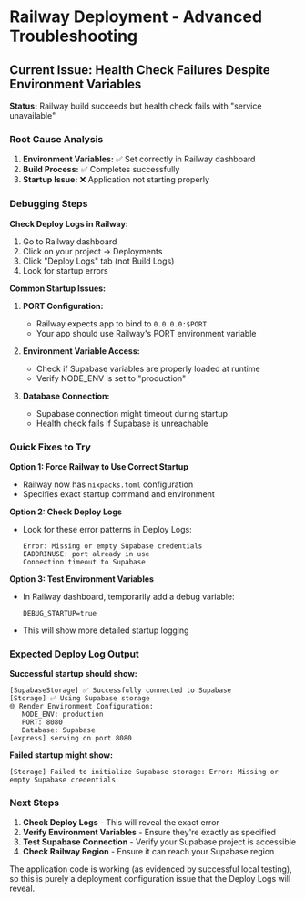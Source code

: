 # Railway Deployment - Advanced Troubleshooting

## Current Issue: Health Check Failures Despite Environment Variables

**Status:** Railway build succeeds but health check fails with "service unavailable"

### Root Cause Analysis

1. **Environment Variables:** ✅ Set correctly in Railway dashboard
2. **Build Process:** ✅ Completes successfully 
3. **Startup Issue:** ❌ Application not starting properly

### Debugging Steps

**Check Deploy Logs in Railway:**
1. Go to Railway dashboard
2. Click on your project → Deployments 
3. Click "Deploy Logs" tab (not Build Logs)
4. Look for startup errors

**Common Startup Issues:**

1. **PORT Configuration:**
   - Railway expects app to bind to `0.0.0.0:$PORT`
   - Your app should use Railway's PORT environment variable

2. **Environment Variable Access:**
   - Check if Supabase variables are properly loaded at runtime
   - Verify NODE_ENV is set to "production"

3. **Database Connection:**
   - Supabase connection might timeout during startup
   - Health check fails if Supabase is unreachable

### Quick Fixes to Try

**Option 1: Force Railway to Use Correct Startup**
- Railway now has `nixpacks.toml` configuration
- Specifies exact startup command and environment

**Option 2: Check Deploy Logs**
- Look for these error patterns in Deploy Logs:
  ```
  Error: Missing or empty Supabase credentials
  EADDRINUSE: port already in use
  Connection timeout to Supabase
  ```

**Option 3: Test Environment Variables**
- In Railway dashboard, temporarily add a debug variable:
  ```
  DEBUG_STARTUP=true
  ```
- This will show more detailed startup logging

### Expected Deploy Log Output

**Successful startup should show:**
```
[SupabaseStorage] ✅ Successfully connected to Supabase
[Storage] ✅ Using Supabase storage
🌐 Render Environment Configuration:
   NODE_ENV: production
   PORT: 8080
   Database: Supabase
[express] serving on port 8080
```

**Failed startup might show:**
```
[Storage] Failed to initialize Supabase storage: Error: Missing or empty Supabase credentials
```

### Next Steps

1. **Check Deploy Logs** - This will reveal the exact error
2. **Verify Environment Variables** - Ensure they're exactly as specified
3. **Test Supabase Connection** - Verify your Supabase project is accessible
4. **Check Railway Region** - Ensure it can reach your Supabase region

The application code is working (as evidenced by successful local testing), so this is purely a deployment configuration issue that the Deploy Logs will reveal.